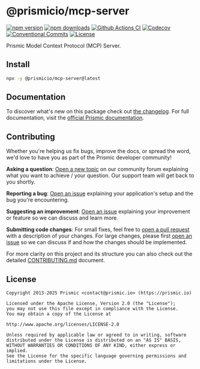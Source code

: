 <!--

TODO: Go through all "TODO" comments in the project

TODO: Replace all on all files (README.md, CONTRIBUTING.md, bug_report.md, package.json):
- @prismicio/mcp-server
- Prismic Model Context Protocol (MCP) Server
- prismicio/prismic-mcp-server
- prismic-mcp-server

-->

# @prismicio/mcp-server

[![npm version][npm-version-src]][npm-version-href]
[![npm downloads][npm-downloads-src]][npm-downloads-href]
[![Github Actions CI][github-actions-ci-src]][github-actions-ci-href]
[![Codecov][codecov-src]][codecov-href]
[![Conventional Commits][conventional-commits-src]][conventional-commits-href]
[![License][license-src]][license-href]

<!-- TODO: Replacing link to Prismic with [Prismic][prismic] is useful here -->

Prismic Model Context Protocol (MCP) Server.

<!--

TODO: Create a small list of package features:

- 🤔 &nbsp;A useful feature;
- 🥴 &nbsp;Another useful feature;
- 🙃 &nbsp;A final useful feature.

Non-breaking space: &nbsp; are here on purpose to fix emoji rendering on certain systems.

-->

## Install

```sh
npx -y @prismicio/mcp-server@latest
```

## Documentation

To discover what's new on this package check out [the changelog][changelog]. For full documentation, visit the [official Prismic documentation][prismic-docs].

## Contributing

Whether you're helping us fix bugs, improve the docs, or spread the word, we'd love to have you as part of the Prismic developer community!

**Asking a question**: [Open a new topic][forum-question] on our community forum explaining what you want to achieve / your question. Our support team will get back to you shortly.

**Reporting a bug**: [Open an issue][repo-bug-report] explaining your application's setup and the bug you're encountering.

**Suggesting an improvement**: [Open an issue][repo-feature-request] explaining your improvement or feature so we can discuss and learn more.

**Submitting code changes**: For small fixes, feel free to [open a pull request][repo-pull-requests] with a description of your changes. For large changes, please first [open an issue][repo-feature-request] so we can discuss if and how the changes should be implemented.

For more clarity on this project and its structure you can also check out the detailed [CONTRIBUTING.md][contributing] document.

## License

```
Copyright 2013-2025 Prismic <contact@prismic.io> (https://prismic.io)

Licensed under the Apache License, Version 2.0 (the "License");
you may not use this file except in compliance with the License.
You may obtain a copy of the License at

http://www.apache.org/licenses/LICENSE-2.0

Unless required by applicable law or agreed to in writing, software
distributed under the License is distributed on an "AS IS" BASIS,
WITHOUT WARRANTIES OR CONDITIONS OF ANY KIND, either express or implied.
See the License for the specific language governing permissions and
limitations under the License.
```

<!-- Links -->

[prismic]: https://prismic.io

<!-- TODO: Replace link with a more useful one if available -->

[prismic-docs]: https://prismic.io/docs/ai#code-with-prismics-mcp-server
[changelog]: ./CHANGELOG.md
[contributing]: ./CONTRIBUTING.md

<!-- TODO: Replace link with a more useful one if available -->

[forum-question]: https://community.prismic.io
[repo-bug-report]: https://github.com/prismicio/prismic-mcp-server/issues/new?assignees=&labels=bug&template=bug_report.md&title=
[repo-feature-request]: https://github.com/prismicio/prismic-mcp-server/issues/new?assignees=&labels=enhancement&template=feature_request.md&title=
[repo-pull-requests]: https://github.com/prismicio/prismic-mcp-server/pulls

<!-- Badges -->

[npm-version-src]: https://img.shields.io/npm/v/@prismicio/mcp-server/latest.svg
[npm-version-href]: https://npmjs.com/package/@prismicio/mcp-server
[npm-downloads-src]: https://img.shields.io/npm/dm/@prismicio/mcp-server.svg
[npm-downloads-href]: https://npmjs.com/package/@prismicio/mcp-server
[github-actions-ci-src]: https://github.com/prismicio/prismic-mcp-server/workflows/ci/badge.svg
[github-actions-ci-href]: https://github.com/prismicio/prismic-mcp-server/actions?query=workflow%3Aci
[codecov-src]: https://img.shields.io/codecov/c/github/prismicio/prismic-mcp-server.svg
[codecov-href]: https://codecov.io/gh/prismicio/prismic-mcp-server
[conventional-commits-src]: https://img.shields.io/badge/Conventional%20Commits-1.0.0-%23FE5196?logo=conventionalcommits&logoColor=white
[conventional-commits-href]: https://conventionalcommits.org
[license-src]: https://img.shields.io/npm/l/@prismicio/mcp-server.svg
[license-href]: https://npmjs.com/package/@prismicio/mcp-server
